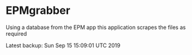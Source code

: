 # EPMgrabber
Using a database from the EPM app this application scrapes the files as required


Latest backup: Sun Sep 15 15:09:01 UTC 2019
